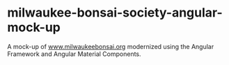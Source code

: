 # milwaukee-bonsai-society-angular-mock-up
A mock-up of www.milwaukeebonsai.org modernized using the Angular Framework and Angular Material Components.
